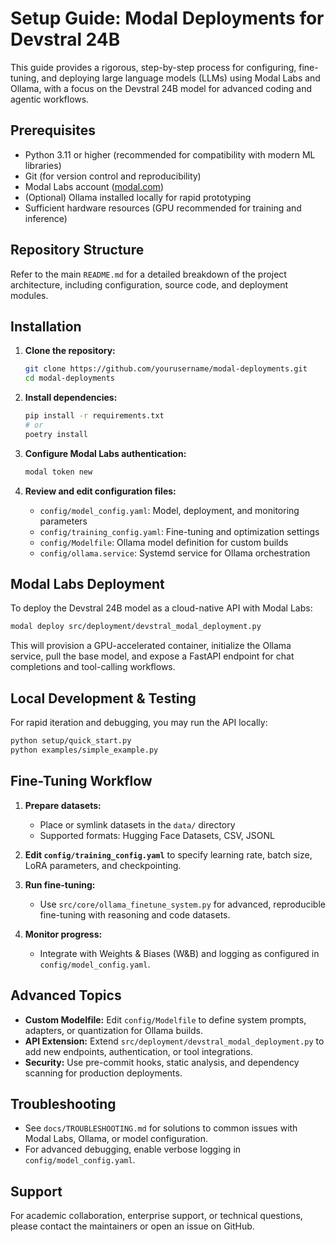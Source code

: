 # Setup Guide: Modal Deployments for Devstral 24B

This guide provides a rigorous, step-by-step process for configuring, fine-tuning, and deploying large language models (LLMs) using Modal Labs and Ollama, with a focus on the Devstral 24B model for advanced coding and agentic workflows.

## Prerequisites

- Python 3.11 or higher (recommended for compatibility with modern ML libraries)
- Git (for version control and reproducibility)
- Modal Labs account ([modal.com](https://modal.com))
- (Optional) Ollama installed locally for rapid prototyping
- Sufficient hardware resources (GPU recommended for training and inference)

## Repository Structure

Refer to the main `README.md` for a detailed breakdown of the project architecture, including configuration, source code, and deployment modules.

## Installation

1. **Clone the repository:**

   ```bash
   git clone https://github.com/yourusername/modal-deployments.git
   cd modal-deployments
   ```

2. **Install dependencies:**

   ```bash
   pip install -r requirements.txt
   # or
   poetry install
   ```

3. **Configure Modal Labs authentication:**

   ```bash
   modal token new
   ```

4. **Review and edit configuration files:**
   - `config/model_config.yaml`: Model, deployment, and monitoring parameters
   - `config/training_config.yaml`: Fine-tuning and optimization settings
   - `config/Modelfile`: Ollama model definition for custom builds
   - `config/ollama.service`: Systemd service for Ollama orchestration

## Modal Labs Deployment

To deploy the Devstral 24B model as a cloud-native API with Modal Labs:

```bash
modal deploy src/deployment/devstral_modal_deployment.py
```

This will provision a GPU-accelerated container, initialize the Ollama service, pull the base model, and expose a FastAPI endpoint for chat completions and tool-calling workflows.

## Local Development & Testing

For rapid iteration and debugging, you may run the API locally:

```bash
python setup/quick_start.py
python examples/simple_example.py
```

## Fine-Tuning Workflow

1. **Prepare datasets:**

   - Place or symlink datasets in the `data/` directory
   - Supported formats: Hugging Face Datasets, CSV, JSONL

2. **Edit `config/training_config.yaml`** to specify learning rate, batch size, LoRA parameters, and checkpointing.

3. **Run fine-tuning:**

   - Use `src/core/ollama_finetune_system.py` for advanced, reproducible fine-tuning with reasoning and code datasets.

4. **Monitor progress:**
   - Integrate with Weights & Biases (W&B) and logging as configured in `config/model_config.yaml`.

## Advanced Topics

- **Custom Modelfile:** Edit `config/Modelfile` to define system prompts, adapters, or quantization for Ollama builds.
- **API Extension:** Extend `src/deployment/devstral_modal_deployment.py` to add new endpoints, authentication, or tool integrations.
- **Security:** Use pre-commit hooks, static analysis, and dependency scanning for production deployments.

## Troubleshooting

- See `docs/TROUBLESHOOTING.md` for solutions to common issues with Modal Labs, Ollama, or model configuration.
- For advanced debugging, enable verbose logging in `config/model_config.yaml`.

## Support

For academic collaboration, enterprise support, or technical questions, please contact the maintainers or open an issue on GitHub.
